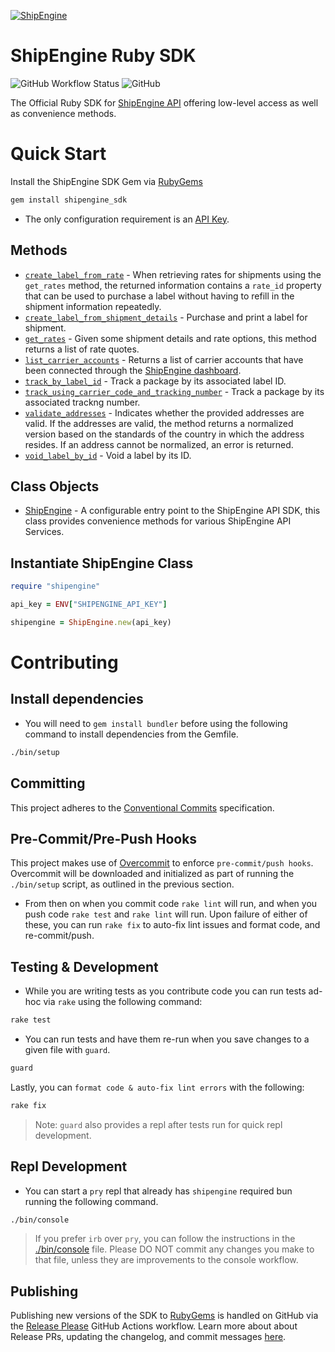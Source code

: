 [![ShipEngine](https://shipengine.github.io/img/shipengine-logo-wide.png)](https://shipengine.com)

ShipEngine Ruby SDK
===================
![GitHub Workflow Status](https://img.shields.io/github/workflow/status/ShipEngine/shipengine-ruby/CI?label=shipengine-ruby&logo=github)
![GitHub](https://img.shields.io/github/license/ShipEngine/shipengine-ruby?color=teal)

The Official Ruby SDK for [ShipEngine API](https://shipengine.com) offering low-level access as well as convenience methods.

Quick Start
===========

Install the ShipEngine SDK Gem via [RubyGems](https://rubygems.org/gems/shipengine_sdk)
```bash
gem install shipengine_sdk
```
- The only configuration requirement is an [API Key](https://www.shipengine.com/docs/auth/#api-keys).

Methods
-------
* [`create_label_from_rate`](./docs/create-label-from-rate.md) - When retrieving rates for shipments using the `get_rates` method, the returned information contains a `rate_id` property that can be used to purchase a label without having to refill in the shipment information repeatedly.
* [`create_label_from_shipment_details`](./docs/create-label-from-shipment-details.md) - Purchase and print a label for shipment.
* [`get_rates`](./docs/get-rates.md) - Given some shipment details and rate options, this method returns a list of rate quotes.
* [`list_carrier_accounts`](./docs/list-carrier-accounts.md) - Returns a list of carrier accounts that have been connected through
the [ShipEngine dashboard](https://www.shipengine.com/docs/carriers/setup/).
* [`track_by_label_id`](./docs/track-by-label-id.md) - Track a package by its associated label ID.
* [`track_using_carrier_code_and_tracking_number`](./docs/track-by-tracking-number.md) - Track a package by its associated trackng number.
* [`validate_addresses`](./docs/validate-addresses.md) - Indicates whether the provided addresses are valid. If the addresses are valid, the method returns a normalized version based on the standards of the country in which the address resides. If an address cannot be normalized, an error is returned.
* [`void_label_by_id`](./docs/void-label-by-id.md) - Void a label by its ID.

Class Objects
-------------
- [ShipEngine]() - A configurable entry point to the ShipEngine API SDK, this class provides convenience methods
  for various ShipEngine API Services.

Instantiate ShipEngine Class
----------------------------
```ruby
require "shipengine"

api_key = ENV["SHIPENGINE_API_KEY"]

shipengine = ShipEngine.new(api_key)
```

Contributing
============

Install dependencies
--------------------
- You will need to `gem install bundler` before using the following command to install dependencies from the Gemfile.
```bash
./bin/setup
```

Committing
-------------------------
This project adheres to the [Conventional Commits](https://www.conventionalcommits.org/en/v1.0.0/) specification.

Pre-Commit/Pre-Push Hooks
-------------------------
This project makes use of [Overcommit](https://github.com/sds/overcommit#usage) to enforce `pre-commit/push hooks`.
Overcommit will be downloaded and initialized as part of running the `./bin/setup` script, as outlined in the previous section.

- From then on when you commit code `rake lint` will run, and when you push code `rake test` and `rake lint` will run.
Upon failure of either of these, you can run `rake fix` to auto-fix lint issues and format code, and re-commit/push.

Testing & Development
---------------------
- While you are writing tests as you contribute code you can run tests ad-hoc via `rake` using the following command:
```bash
rake test
```
- You can run tests and have them re-run when you save changes to a given file with `guard`.
```bash
guard
```
Lastly, you can `format code & auto-fix lint errors` with the following:
```bash
rake fix
```

> Note: `guard` also provides a repl after tests run for quick repl development.

Repl Development
----------------
- You can start a `pry` repl that already has `shipengine` required bun running the following command.
```bash
./bin/console
```
> If you prefer `irb` over `pry`, you can follow the instructions in the [./bin/console](./bin/console) file. Please
DO NOT commit any changes you make to that file, unless they are improvements to the console workflow.

Publishing
-------------------------
Publishing new versions of the SDK to [RubyGems](https://rubygems.org/) is handled on GitHub via the [Release Please](https://github.com/googleapis/release-please) GitHub Actions workflow. Learn more about about Release PRs, updating the changelog, and commit messages [here](https://github.com/googleapis/release-please#how-should-i-write-my-commits).
